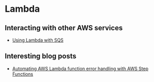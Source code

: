 # Lambda


## Interacting with other AWS services
- [Using Lambda with SQS](https://docs.aws.amazon.com/lambda/latest/dg/with-sqs.html)


## Interesting blog posts
- [Automating AWS Lambda function error handling with AWS Step Functions](https://aws.amazon.com/blogs/compute/automating-aws-lambda-function-error-handling-with-aws-step-functions/)